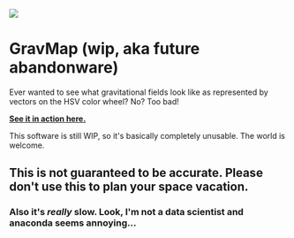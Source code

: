 ![](https://img.shields.io/badge/code%20quality-lol-success)
# GravMap (wip, aka future abandonware)
Ever wanted to see what gravitational fields look like as  represented by vectors on the HSV color wheel? No? Too bad!

**[See it in action here.](https://gfycat.com/rawdeliriousflee.gif)**

This software is still WIP, so it's basically completely unusable. The world is welcome.

## This is not guaranteed to be accurate. Please don't use this to plan your space vacation.

### Also it's *really* slow. Look, I'm not a data scientist and anaconda seems annoying...
